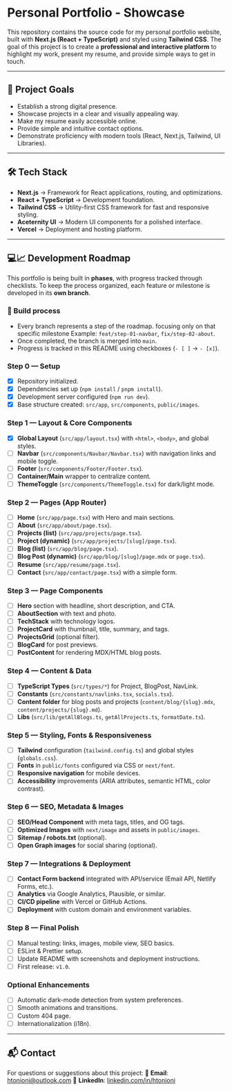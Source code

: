# Personal Portfolio - Showcase

This repository contains the source code for my personal portfolio website, built with **Next.js (React + TypeScript)** and styled using **Tailwind CSS**.
The goal of this project is to create a **professional and interactive platform** to highlight my work, present my resume, and provide simple ways to get in touch.

---

## 🎯 Project Goals

- Establish a strong digital presence.
- Showcase projects in a clear and visually appealing way.
- Make my resume easily accessible online.
- Provide simple and intuitive contact options.
- Demonstrate proficiency with modern tools (React, Next.js, Tailwind, UI Libraries).

---

## 🛠️ Tech Stack

- **Next.js** → Framework for React applications, routing, and optimizations.
- **React + TypeScript** → Development foundation.
- **Tailwind CSS** → Utility-first CSS framework for fast and responsive styling.
- **Aceternity UI** → Modern UI components for a polished interface.
- **Vercel** → Deployment and hosting platform.

---

## 💻📈 Development Roadmap

This portfolio is being built in **phases**, with progress tracked through checklists.
To keep the process organized, each feature or milestone is developed in its **own branch**.

### 🔀 Build process

- Every branch represents a step of the roadmap. focusing only on that specific milestone
  Example: `feat/step-01-navbar`, `fix/step-02-about`.
- Once completed, the branch is merged into `main`.
- Progress is tracked in this README using checkboxes (`- [ ]` → `- [x]`).

### Step 0 — Setup

- [X] Repository initialized.
- [X] Dependencies set up (`npm install` / `pnpm install`).
- [X] Development server configured (`npm run dev`).
- [X] Base structure created: `src/app`, `src/components`, `public/images`.

### Step 1 — Layout & Core Components

- [X] **Global Layout** (`src/app/layout.tsx`) with `<html>`, `<body>`, and global styles.
- [ ] **Navbar** (`src/components/Navbar/Navbar.tsx`) with navigation links and mobile toggle.
- [ ] **Footer** (`src/components/Footer/Footer.tsx`).
- [ ] **Container/Main** wrapper to centralize content.
- [ ] **ThemeToggle** (`src/components/ThemeToggle.tsx`) for dark/light mode.

### Step 2 — Pages (App Router)

- [ ] **Home** (`src/app/page.tsx`) with Hero and main sections.
- [ ] **About** (`src/app/about/page.tsx`).
- [ ] **Projects (list)** (`src/app/projects/page.tsx`).
- [ ] **Project (dynamic)** (`src/app/projects/[slug]/page.tsx`).
- [ ] **Blog (list)** (`src/app/blog/page.tsx`).
- [ ] **Blog Post (dynamic)** (`src/app/blog/[slug]/page.mdx` or `page.tsx`).
- [ ] **Resume** (`src/app/resume/page.tsx`).
- [ ] **Contact** (`src/app/contact/page.tsx`) with a simple form.

### Step 3 — Page Components

- [ ] **Hero** section with headline, short description, and CTA.
- [ ] **AboutSection** with text and photo.
- [ ] **TechStack** with technology logos.
- [ ] **ProjectCard** with thumbnail, title, summary, and tags.
- [ ] **ProjectsGrid** (optional filter).
- [ ] **BlogCard** for post previews.
- [ ] **PostContent** for rendering MDX/HTML blog posts.

### Step 4 — Content & Data

- [ ] **TypeScript Types** (`src/types/*`) for Project, BlogPost, NavLink.
- [ ] **Constants** (`src/constants/navlinks.tsx`, `socials.tsx`).
- [ ] **Content folder** for blog posts and projects (`content/blog/{slug}.mdx`, `content/projects/{slug}.md`).
- [ ] **Libs** (`src/lib/getAllBlogs.ts`, `getAllProjects.ts`, `formatDate.ts`).

### Step 5 — Styling, Fonts & Responsiveness

- [ ] **Tailwind** configuration (`tailwind.config.ts`) and global styles (`globals.css`).
- [ ] **Fonts** in `public/fonts` configured via CSS or `next/font`.
- [ ] **Responsive navigation** for mobile devices.
- [ ] **Accessibility** improvements (ARIA attributes, semantic HTML, color contrast).

### Step 6 — SEO, Metadata & Images

- [ ] **SEO/Head Component** with meta tags, titles, and OG tags.
- [ ] **Optimized Images** with `next/image` and assets in `public/images`.
- [ ] **Sitemap / robots.txt** (optional).
- [ ] **Open Graph images** for social sharing (optional).

### Step 7 — Integrations & Deployment

- [ ] **Contact Form backend** integrated with API/service (Email API, Netlify Forms, etc.).
- [ ] **Analytics** via Google Analytics, Plausible, or similar.
- [ ] **CI/CD pipeline** with Vercel or GitHub Actions.
- [ ] **Deployment** with custom domain and environment variables.

### Step 8 — Final Polish

- [ ] Manual testing: links, images, mobile view, SEO basics.
- [ ] ESLint & Prettier setup.
- [ ] Update README with screenshots and deployment instructions.
- [ ] First release: `v1.0`.

### Optional Enhancements

- [ ] Automatic dark-mode detection from system preferences.
- [ ] Smooth animations and transitions.
- [ ] Custom 404 page.
- [ ] Internationalization (i18n).

---

## 📬 Contact

For questions or suggestions about this project:
📧 **Email**: htonioni@outlook.com
🔗 **LinkedIn**: [linkedin.com/in/htonioni](https://linkedin.com/in/htonioni)
